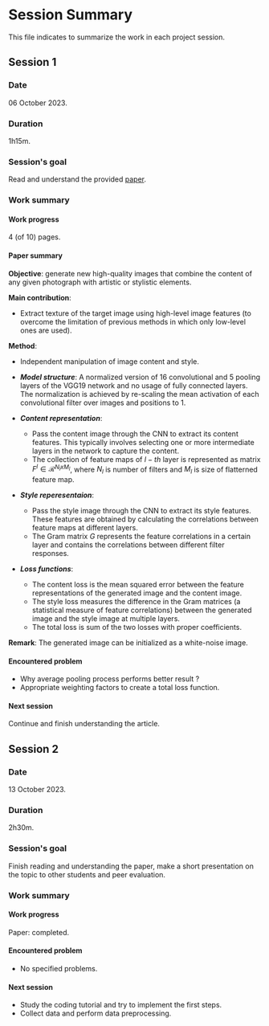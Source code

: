 # Session Summary

This file indicates to summarize the work in each project session.

## Session 1

### Date

06 October 2023.

### Duration

1h15m.

### Session's goal

Read and understand the provided [paper](https://www.cv-foundation.org/openaccess/content_cvpr_2016/papers/Gatys_Image_Style_Transfer_CVPR_2016_paper.pdf).

### Work summary

#### Work progress

4 (of 10) pages.

#### Paper summary

**Objective**: generate new high-quality images that combine the content of any given photograph with artistic or stylistic elements.

**Main contribution**:

- Extract texture of the target image using high-level image features (to overcome the limitation of previous methods in which only low-level ones are used).

**Method**:

- Independent manipulation of image content and style.
- ***Model structure***: A normalized version of 16 convolutional and 5 pooling layers of the VGG19 network and no usage of fully connected layers. The normalization is achieved by re-scaling the mean activation of each convolutional filter over images and positions to 1.
- ***Content representation***:
    - Pass the content image through the CNN to extract its content features. This typically involves selecting one or more intermediate layers in the network to capture the content.
    - The collection of feature maps of $l-th$ layer is represented as matrix $F^l \in \mathcal{R}^{N_{l}xM_{l}}$, where $N_l$ is number of filters and $M_l$ is size of flatterned feature map.

- ***Style reperesentaion***:
    - Pass the style image through the CNN to extract its style features. These features are obtained by calculating the correlations between feature maps at different layers.
    - The Gram matrix $G$ represents the feature correlations in a certain layer and contains the correlations between different filter responses.

- ***Loss functions***:
    - The content loss is the mean squared error between the feature representations of the generated image and the content image.
    - The style loss measures the difference in the Gram matrices (a statistical measure of feature correlations) between the generated image and the style image at multiple layers.
    - The total loss is sum of the two losses with proper coefficients.

**Remark**: The generated image can be initialized as a white-noise image.

#### Encountered problem

- Why average pooling process performs better result ?
- Appropriate weighting factors to create a total loss function.

#### Next session

Continue and finish understanding the article.

## Session 2

### Date

13 October 2023.

### Duration

2h30m.

### Session's goal

Finish reading and understanding the paper, make a short presentation on the topic to other students and peer evaluation.

### Work summary

#### Work progress

Paper: completed.

#### Encountered problem

- No specified problems.

#### Next session

- Study the coding tutorial and try to implement the first steps.
- Collect data and perform data preprocessing.
